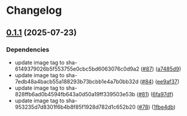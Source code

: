 # Changelog

## [0.1.1](https://github.com/jneuff/idempotent-secrets/compare/v0.1.0...v0.1.1) (2025-07-23)


### Dependencies

* update image tag to sha-6149379026b5f553755e0cbc5bd6063076c0d9a2 ([#87](https://github.com/jneuff/idempotent-secrets/issues/87)) ([a7485d9](https://github.com/jneuff/idempotent-secrets/commit/a7485d924737e7bc0793c0808aca636db2deb7a5))
* update image tag to sha-7edb48a4bacb55a188293b73bcbb1e4a7b0bb32d ([#84](https://github.com/jneuff/idempotent-secrets/issues/84)) ([ee9af37](https://github.com/jneuff/idempotent-secrets/commit/ee9af37e0093616260cf966a58cc6cbd8786ba95))
* update image tag to sha-828ffb6ad0b4594fb643a0d50a19ff339503e53b ([#81](https://github.com/jneuff/idempotent-secrets/issues/81)) ([6fa97df](https://github.com/jneuff/idempotent-secrets/commit/6fa97df9b9e7f1aca95d9d054908d30155fc82aa))
* update image tag to sha-953235d7d8301f6b4b8f85f1928d782d1c652b20 ([#78](https://github.com/jneuff/idempotent-secrets/issues/78)) ([1fbe4db](https://github.com/jneuff/idempotent-secrets/commit/1fbe4db985b971100d51d18597600a8e9997b5c7))
